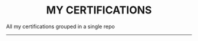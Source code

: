 <div name="top-readme" align=center>
  <h1>MY CERTIFICATIONS</h1>
</div>

All my certifications grouped in a single repo

---